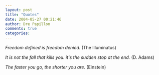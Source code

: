 ```yaml
---
layout: post
title: "Quotes"
date: 2004-05-27 00:21:46
author: Dre Papillon
comments: true
categories: 
---
```



*Freedom defined is freedom denied.*  (The Illuminatus)

*It is not the fall that kills you. it's the sudden stop at the end.*  (D. Adams)

*The faster you go, the shorter you are.*  (Einstein)